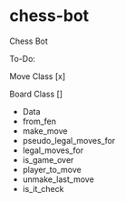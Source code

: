 # chess-bot
Chess Bot

To-Do:

Move Class [x]

Board Class []
- Data
- from_fen
- make_move
- pseudo_legal_moves_for
- legal_moves_for
- is_game_over
- player_to_move
- unmake_last_move
- is_it_check